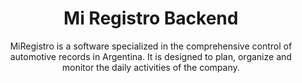 <h1 align="center"> Mi Registro Backend</h1>
  
<div align="center">

</div>
  <p align="center">
MiRegistro is a software specialized in the comprehensive control of automotive records in Argentina. It is designed to plan, organize and monitor the daily activities of the company.
<br />